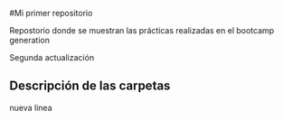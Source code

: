 #Mi primer repositorio

Repostorio donde se muestran las prácticas realizadas en el bootcamp generation

Segunda actualización

## Descripción de las carpetas

nueva linea

